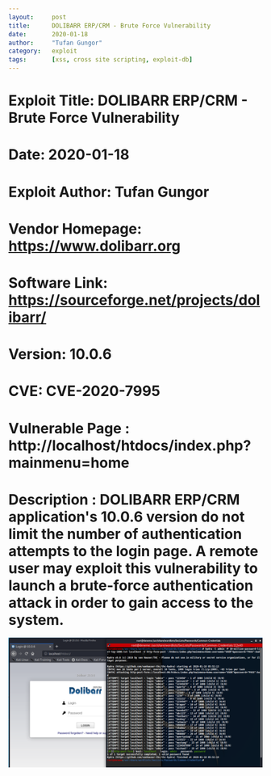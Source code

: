 ```yaml
---
layout:     post
title:      DOLIBARR ERP/CRM - Brute Force Vulnerability
date:       2020-01-18
author:     "Tufan Gungor"
category:   exploit
tags:       [xss, cross site scripting, exploit-db]
---
```


# Exploit Title: DOLIBARR ERP/CRM - Brute Force Vulnerability
# Date: 2020-01-18
# Exploit Author: Tufan Gungor
# Vendor Homepage: https://www.dolibarr.org
# Software Link: https://sourceforge.net/projects/dolibarr/
# Version: 10.0.6
# CVE: CVE-2020-7995

# Vulnerable Page : http://localhost/htdocs/index.php?mainmenu=home

# Description : DOLIBARR ERP/CRM application's 10.0.6 version do not limit the number of authentication attempts to the login page. A remote user may exploit this vulnerability to launch a brute-force authentication attack in order to gain access to the system.

![Brute Force](/images/bruteforce.png)
